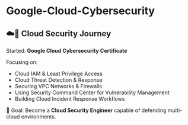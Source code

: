 # Google-Cloud-Cybersecurity

## ☁️🔐 Cloud Security Journey
Started: **Google Cloud Cybersecurity Certificate**

Focusing on:
- Cloud IAM & Least Privilege Access
- Cloud Threat Detection & Response
- Securing VPC Networks & Firewalls
- Using Security Command Center for Vulnerability Management
- Building Cloud Incident Response Workflows

🎯 Goal: Become a **Cloud Security Engineer** capable of defending multi-cloud environments.

